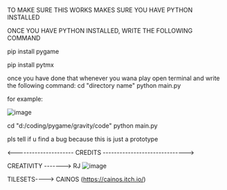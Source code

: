 TO MAKE SURE THIS WORKS MAKES SURE YOU HAVE PYTHON INSTALLED

ONCE YOU HAVE PYTHON INSTALLED, WRITE THE FOLLOWING COMMAND

  pip install pygame
  
  pip install pytmx

once you have done that whenever you wana play open terminal and write the following command:
  cd "directory name"
  python main.py

for example:
  
  ![image](https://github.com/TheeSmartKid/Gravity/assets/103258755/7ba4e781-33b8-4b81-afa0-26861a1b20c9)
  
  cd "d:/coding/pygame/gravity/code"
  python main.py

pls tell if u find a bug because this is just a prototype

<--------------------- CREDITS ------------------------------>

CREATIVITY -------> RJ   ![image](https://i.ytimg.com/vi/DLCOFFPW-JM/mqdefault.jpg)

TILESETS----> CAINOS (https://cainos.itch.io/)
